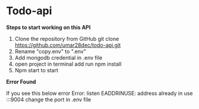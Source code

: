 # Todo-api
**Steps to start working on this API**
1. Clone the repository from GitHub git clone https://github.com/umar28dec/todo-api.git
2. Rename "copy.env" to ".env"
3. Add mongodb credential in .env file
4. open project in terminal add run npm install
5. Npm start to start

**Error Found**

If you see this below error
Error: listen EADDRINUSE: address already in use :::9004
change the port in .env file
